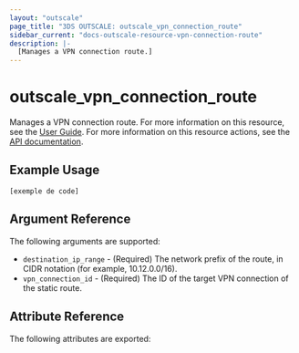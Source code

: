 ```yaml
---
layout: "outscale"
page_title: "3DS OUTSCALE: outscale_vpn_connection_route"
sidebar_current: "docs-outscale-resource-vpn-connection-route"
description: |-
  [Manages a VPN connection route.]
---
```


# outscale_vpn_connection_route

Manages a VPN connection route.
For more information on this resource, see the [User Guide](https://wiki.outscale.net/display/EN/About+Routing+Configuration+for+VPN+Connections).
For more information on this resource actions, see the [API documentation](https://docs-beta.outscale.com/#3ds-outscale-api-vpnconnection).

## Example Usage

```hcl
[exemple de code]
```

## Argument Reference

The following arguments are supported:

* `destination_ip_range` - (Required) The network prefix of the route, in CIDR notation (for example, 10.12.0.0/16).
* `vpn_connection_id` - (Required) The ID of the target VPN connection of the static route.

## Attribute Reference

The following attributes are exported:

